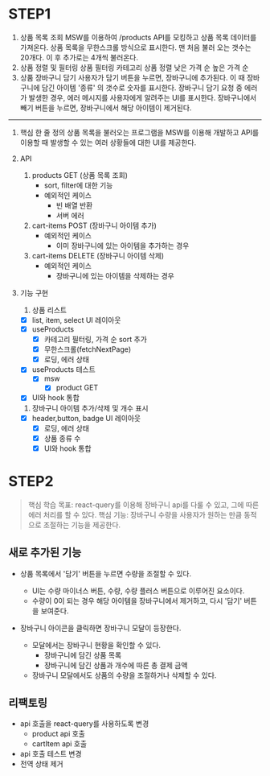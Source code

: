 # STEP1

1. 상품 목록 조회
   MSW를 이용하여 /products API를 모킹하고 상품 목록 데이터를 가져온다.
   상품 목록을 무한스크롤 방식으로 표시한다.
   맨 처음 불러 오는 갯수는 20개다.
   이 후 추가로는 4개씩 불러온다.
2. 상품 정렬 및 필터링
   상품 필터링
   카테고리
   상품 정렬
   낮은 가격 순
   높은 가격 순
3. 상품 장바구니 담기
   사용자가 담기 버튼을 누르면, 장바구니에 추가된다. 이 때 장바구니에 담긴 아이템 '종류' 의 갯수로 숫자를 표시한다.
   장바구니 담기 요청 중 에러가 발생한 경우, 에러 메시지를 사용자에게 알려주는 UI를 표시한다.
   장바구니에서 빼기 버튼을 누르면, 장바구니에서 해당 아이템이 제거된다.

---

1. 핵심 한 줄 정의
   상품 목록을 불러오는 프로그램을 MSW를 이용해 개발하고 API를 이용할 때 발생할 수 있는 여러 상황들에 대한 UI를 제공한다.

2. API

   1. products GET (상품 목록 조회)
      - sort, filter에 대한 기능
      - 예외적인 케이스
        - 빈 배열 반환
        - 서버 에러
   2. cart-items POST (장바구니 아이템 추가)
      - 예외적인 케이스
        - 이미 장바구니에 있는 아이템을 추가하는 경우
   3. cart-items DELETE (장바구니 아이템 삭제)
      - 예외적인 케이스
        - 장바구니에 있는 아이템을 삭제하는 경우

3. 기능 구현
   1. 상품 리스트
   - [x] list, item, select UI 레이아웃
   - [x] useProducts
     - [x] 카테고리 필터링, 가격 순 sort 추가
     - [x] 무한스크롤(fetchNextPage)
     - [x] 로딩, 에러 상태
   - [x] useProducts 테스트
     - [x] msw
       - [x] product GET
   - [x] UI와 hook 통합
   1. 장바구니 아이템 추가/삭제 및 개수 표시
   - [x] header,button, badge UI 레이아웃
     - [x] 로딩, 에러 상태
     - [x] 상품 종류 수
     - [x] UI와 hook 통합

# STEP2

> 핵심 학습 목표: react-query를 이용해 장바구니 api를 다룰 수 있고, 그에 따른 에러 처리를 할 수 있다.
> 핵심 기능: 장바구니 수량을 사용자가 원하는 만큼 동적으로 조절하는 기능을 제공한다.

## 새로 추가된 기능

- 상품 목록에서 '담기' 버튼을 누르면 수량을 조절할 수 있다.

  - UI는 수량 마이너스 버튼, 수량, 수량 플러스 버튼으로 이루어진 요소이다.
  - 수량이 0이 되는 경우 해당 아이템을 장바구니에서 제거하고, 다시 '담기' 버튼을 보여준다.

- 장바구니 아이콘을 클릭하면 장바구니 모달이 등장한다.
  - 모달에서는 장바구니 현황을 확인할 수 있다.
    - 장바구니에 담긴 상품 목록
    - 장바구니에 담긴 상품과 개수에 따른 총 결제 금액
  - 장바구니 모달에서도 상품의 수량을 조절하거나 삭제할 수 있다.

## 리팩토링

- api 호출을 react-query를 사용하도록 변경
  - product api 호출
  - cartItem api 호출
- api 호출 테스트 변경
- 전역 상태 제거
